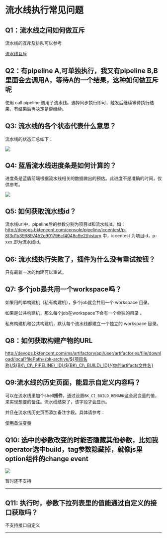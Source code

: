 # 流水线执行常见问题

## Q1：流水线之间如何做互斥

流水线的互斥及排队可以参考

[流水线互斥](https://docs.bkci.net/tutorials/scene/pipeline-exclusion-queue)

## Q2：有pipeline A,可单独执行，我又有pipeline B,B里面会去调用A，等待A的一个结果，这种如何做互斥呢

使用 call pipeline 调用子流水线。选择同步执行即可，触发后继续等待执行结果，有结果后再决定是否继续。



## Q3: 流水线的各个状态代表什么意思？

流水线的状态汇总如下：

![](D:/document/outline/document/.gitbook/assets/image-20220301101202-uphlD.png)

## Q4: 蓝盾流水线进度条是如何计算的？

进度条是蓝盾前端根据流水线相关的数据做出的预估。此进度不是准确的时间，仅供参考。

![](D:/document/outline/document/.gitbook/assets/进度条.png)

## Q5: 如何获取流水线id？

流水线url中，pipeline后的参数分别为项目id和流水线id。如：http://devops.bktencent.com/console/pipeline/iccentest/p-8f3d1b399897452e901796cf4048c9e2/history 中，iccentest 为项目id，p-xxx 即为流水线id。

## Q6: 流水线执行失败了，插件为什么没有重试按钮？

只有最新一次的构建可以重试。

## Q7: 多个job是共用一个workspace吗？

如果用的单构建机（私有构建机），多个job就会共用一个 workspace 目录。

如果是公共构建机，那么每个job在workspace下会有一个单独的目录 。

私有构建机和公共构建机，默认每个流水线都建立一个独立的 workspace 目录。

## Q8：如何获取构建产物的URL

http://devops.bktencent.com/ms/artifactory/api/user/artifactories/file/download/local?filePath=/bk-archive/${项目名称}/${BK\_CI\_PIPELINE\_ID}/${BK\_CI\_BUILD\_ID}/{你的artifacts文件名}





## Q9:流水线的历史页面，能显示自定义内容吗？

可以在流水线里加个shell**插件**，通过设置`BK_CI_BUILD_REMARK`这全局变量的值，来实现想要的备注。流水线结束了，该字段才会显示。

并且在流水线历史页面添加备注字段。具体请参考：

[使用备注变量](https://docs.bkci.net/services/pipelines/pipeline-variables/pipeline-variables-remark)

## Q10: 选中的参数改变的时能否隐藏其他参数，比如我operator选中build，tag参数隐藏掉，就像js里option组件的change event

![](D:/document/outline/document/.gitbook/assets/企业微信截图_1634710197325.png)

暂时还不支持

---

## Q11: 执行时，参数下拉列表里的值能通过自定义的接口获取吗？

不支持接口自定义

---



